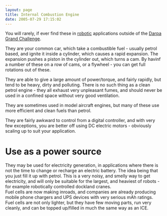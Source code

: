 ```yaml
---
layout: page
title: Internal Combustion Engine
date: 2005-07-29 17:15:02
---
```

<p>You will rarely, if ever find these in <a class="wiki" href="/wiki/robotic.html" title="Robotic">robotic</a> applications outside of the <a class="wiki" href="/wiki/darpa_grand_challenge.html" title="DARPA Grand Challenge">Darpa Grand Challenge</a>.
</p>
<p>They are your common car, which take a combustible fuel - usually petrol based, and ignite it inside a cylinder, which causes a rapid expansion. The expansion pushes a piston in the cylinder out, which turns a cam. By havinf a number of these on a row of cams, or a flywheel - you can get full rotations out of these.
</p>
<p>They are able to give a large amount of power/torque, and fairly rapidly, but tend to be heavy, dirty and polluting. There is no such thing as a clean petrol engine - they all exhaust very unpleasant fumes, and should never be used in a confined space without very good ventilation.
</p>
<p>They are sometimes used in model aircraft engines, but many of these use more efficient and clean fuels than petrol.
</p>
<p>They are fairly awkward to control from a digital controller, and with very few exceptions, you are better off using DC electric motors - obviously scaling up to suit your application.
</p>
<h1  id="Use_as_a_power_source">Use as a power source</h1>
<p>They may be used for electricity generation, in applications where there is not the time to change or recharge an electric battery. The idea being that you just fill it up with petrol. This is a very noisy, and smelly way to get electricity, and will only be suitable for the largest, and heaviest of robots - for example robotically controlled dockland cranes.
<br/>Fuel cells are now making inroads, and companies are already producing mobile phone chargers and UPS devices with very serious mAh ratings. Fuel cells are not only lighter, but they have few moving parts, run very cleanly, and can be topped up/filled in much the same way as an ICE.
</p>
